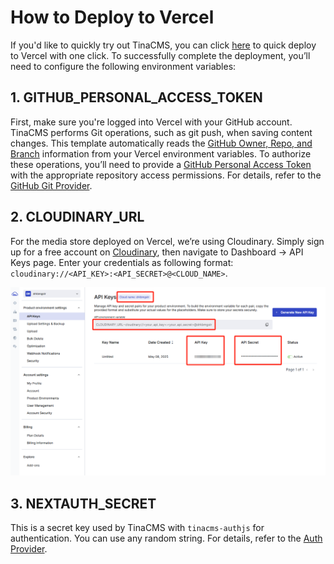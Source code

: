 # How to Deploy to Vercel
If you'd like to quickly try out TinaCMS, you can click [here](https://vercel.com/new/git/external?repository-url=https://github.com/IKKEM-Lin/tina-self-hosted-template/tree/main&env=GITHUB_PERSONAL_ACCESS_TOKEN,CLOUDINARY_URL,NEXTAUTH_SECRET&envDescription=NEXTAUTH_SECRET%20is%20secret%20for%20tinacms-auth.%20For%20the%20other%20variables%2C%20you%20can&envLink=https://github.com/IKKEM-Lin/tina-self-hosted-template/tree/main/doc/VercelDeploy.md&project-name=tina-self-hosted-template&repository-name=tina-self-hosted-template&stores=%5B%7B%22type%22%3A%22kv%22%7D%5D&) to quick deploy to Vercel with one click. To successfully complete the deployment, you’ll need to configure the following environment variables:

## 1. GITHUB_PERSONAL_ACCESS_TOKEN
First, make sure you're logged into Vercel with your GitHub account. TinaCMS performs Git operations, such as git push, when saving content changes. This template automatically reads the [GitHub Owner, Repo, and Branch](https://github.com/IKKEM-Lin/tina-self-hosted-template/blob/main/tina/gitProvider/index.ts#L15-L16) information from your Vercel environment variables.
To authorize these operations, you’ll need to provide a [GitHub Personal Access Token](https://github.com/settings/personal-access-tokens/new) with the appropriate repository access permissions. For details, refer to the [GitHub Git Provider](https://tina.io/docs/reference/self-hosted/git-provider/github).

## 2. CLOUDINARY_URL
For the media store deployed on Vercel, we’re using Cloudinary. Simply sign up for a free account on [Cloudinary](https://cloudinary.com/users/register_free), then navigate to Dashboard -> API Keys page. Enter your credentials as following format: `cloudinary://<API_KEY>:<API_SECRET>@<CLOUD_NAME>`.

![cloudinary URL on setting page](./images/cloudinary-api-key.png)

## 3. NEXTAUTH_SECRET
This is a secret key used by TinaCMS with `tinacms-authjs` for authentication. You can use any random string. For details, refer to the [Auth Provider](https://tina.io/docs/reference/self-hosted/auth-provider/authjs#update-tina-backend).